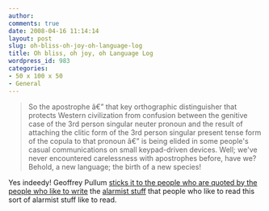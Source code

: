 ```yaml
---
author:
comments: true
date: 2008-04-16 11:14:14
layout: post
slug: oh-bliss-oh-joy-oh-language-log
title: Oh bliss, oh joy, oh Language Log
wordpress_id: 983
categories:
- 50 x 100 x 50
- General
---
```


> So the apostrophe â€” that key orthographic distinguisher that protects Western civilization from confusion between the genitive case of the 3rd person singular neuter pronoun and the result of attaching the clitic form of the 3rd person singular present tense form of the copula to that pronoun â€” is being elided in some people's casual communications on small keypad-driven devices. Well; we've never encountered carelessness with apostrophes before, have we? Behold, a new language; the birth of a new species!

Yes indeedy! Geoffrey Pullum [sticks it to the people who are quoted by the people who like to write](http://languagelog.ldc.upenn.edu/nll/?p=44) the [alarmist stuff](http://www.economist.com/specialreports/displaystory.cfm?story_id=10950487) that people who like to read this sort of alarmist stuff like to read.
